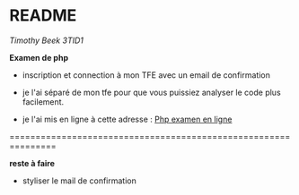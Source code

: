 README
=============================================================== 


<i>Timothy Beek 3TID1</i>


<b>Examen de php</b>

* inscription et connection à mon TFE avec un email de confirmation

* je l'ai séparé de mon tfe pour que vous puissiez analyser le code plus facilement.

* je l'ai mis en ligne à cette adresse :  <a href="http://timixi.be/phpExamen/">Php examen en ligne</a>


=============================================================== 


<b>reste à faire</b>

* styliser le mail de confirmation
